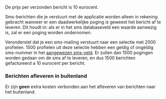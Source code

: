 De prijs per verzonden bericht is 10 eurocent.

Sms-berichten die je verstuurt met de applicatie worden alleen in
rekening gebracht wanneer er een daadwerkelijke poging is geweest het
bericht af te leveren. Dit houdt in: als er in het sms databaseveld een
waarde aanwezig is, zal er een poging worden ondernomen.

Veronderstel dat je een sms-mailing verstuurt naar een selectie met 2000
profielen. 1500 profielen uit deze selectie hebben een geldig of
ongeldig sms-nummer in het [aangewezen
sms-veld](./database-gereed-maken-voor-sms-mailing.md "Database gereed maken voor sms-mailing").
Er zullen dan 1500 pogingen worden gedaan om de sms af te leveren, en
dus 1500 berichten gefactureerd a 10 eurocent per bericht.

### Berichten afleveren in buitenland

Er zijn **geen** extra kosten verbonden aan het afleveren van berichten
naar het buitenland.
